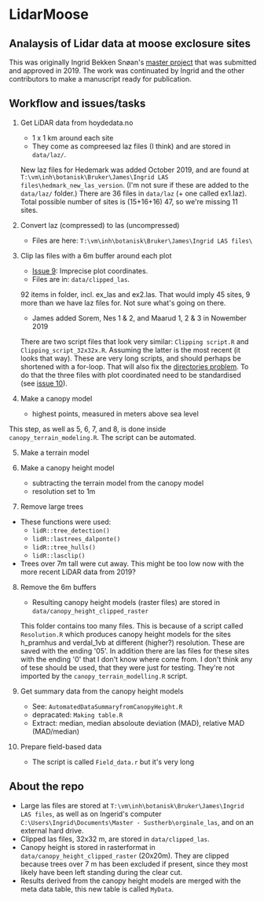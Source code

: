 # LidarMoose
## Analaysis of Lidar data at moose exclosure sites

This was originally Ingrid Bekken Snøan's [master project](https://ntnuopen.ntnu.no/ntnu-xmlui/handle/11250/2618099?locale-attribute=no) that was submitted and approved in 2019. The work was continuated by Ingrid and the other contributors to make a manuscript ready for publication. 

## Workflow and issues/tasks
1. Get LiDAR data from hoydedata.no
    * 1 x 1 km around each site
    * They come as compreesed laz files (I think) and are stored in `data/laz/`. 
    
    New laz files for Hedemark was added October 2019, and are found at `T:\vm\inh\botanisk\Bruker\James\Ingrid LAS files\hedmark_new_las_version`. (I'm not sure if these are added to the `data/laz/` folder.) There are 36 files in `data/laz` (+ one called ex1.laz). Total possible number of sites is (15+16+16) 47, so we're missing 11 sites. 

2. Convert laz (compressed) to las (uncompressed)
    * Files are here: `T:\vm\inh\botanisk\Bruker\James\Ingrid LAS files\`

3. Clip las files with a 6m buffer around each plot
    * [Issue 9](https://github.com/JamesDMSpeed/LidarMoose/issues/9): Imprecise plot coordinates. 
    * Files are in: `data/clipped_las`. 
    
    92 items in folder, incl. ex_las and ex2.las. That would imply 45 sites, 9 more than we have laz files for. Not sure what's going on there.
    * James added Sorem, Nes 1 & 2, and Maarud 1, 2 & 3 in Nowember 2019

    There are two script files that look very similar: `Clipping script.R` and `Clipping_script_32x32x.R`. Assuming the latter is the most recent (it looks that way). These are very long scripts, and should perhaps be shortened with a for-loop. That will also fix the [directories problem](https://github.com/JamesDMSpeed/LidarMoose/issues/7). To do that the three files with plot coordinated need to be standardised (see [issue 10](https://github.com/JamesDMSpeed/LidarMoose/issues/10)). 

4. Make a canopy model
    * highest points, measured in meters above sea level
    
  This step, as well as 5, 6, 7, and 8, is done inside `canopy_terrain_modeling.R`. The script can be automated.
 
5. Make a terrain model

6. Make a canopy height model
    * subtracting the terrain model from the canopy model
    * resolution set to 1m
    
7. Remove large trees
  * These functions were used:
    * `lidR::tree_detection()`
    * `lidR::lastrees_dalponte()`
    * `lidR::tree_hulls()`
    * `lidR::lasclip()`
  * Trees over 7m tall were cut away. This might be too low now with the more recent LiDAR data from 2019?


8. Remove the 6m buffers
    * Resulting canopy height models (raster files) are stored in `data/canopy_height_clipped_raster`
    
    This folder contains too many files. This is because of a script called `Resolution.R` which produces canopy height models for the sites h_pramhus and verdal_1vb at different (higher?) resolution. These are saved with the ending '05'. In addition there are las files for these sites with the ending '0' that I don't know where come from. I don't think any of tese should be used, that they were just for testing. They're not imported by the `canopy_terrain_modelling.R` script.
    
9. Get summary data from the canopy height models
    * See: `AutomatedDataSummaryfromCanopyHeight.R`
    * depracated: `Making table.R`
    * Extract: median, median absoloute deviation (MAD), relative MAD (MAD/median)
    
10. Prepare field-based data
    * The script is called `Field_data.r` but it's very long



## About the repo
* Large las files are stored at `T:\vm\inh\botanisk\Bruker\James\Ingrid LAS files`, as well as on Ingerid's computer `C:\Users\Ingrid\Documents\Master - Sustherb\orginale_las`, and on an external hard drive. 
* Clipped las files, 32x32 m, are stored in `data/clipped_las`. 
* Canopy height is stored in rasterformat in `data/canopy_height_clipped_raster` (20x20m). They are clipped because trees over 7 m has been excluded if present, since they most likely have been left standing during the clear cut. 
* Results derived from the canopy height models are merged with the meta data table, this new table is called `MyData`. 
